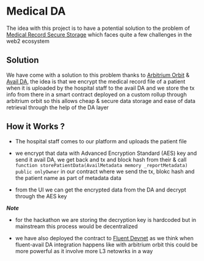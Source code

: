 # Medical DA

The idea with this project is to have a potential solution to the problem of [Medical Record Secure Storage](https://corodata.com/challenges-facing-medical-records-management) which faces quite a few challenges in the web2 ecosystem

## Solution 

We have come with a solution to this problem thanks to [Arbitrium Orbit](https://arbitrum.io/orbit) & [Avail DA](https://www.availproject.org/da), the idea is that we encrypt the medical record file of a patient when it is uploaded by the hospital staff to the avail DA and we store the tx info from there in a smart contract deployed on a custom rollup through arbitrium orbit so this allows cheap & secure data storage and ease of data retrieval through the help of the DA layer


## How it Works ?

- The hospital staff comes to our platform and uploads the patient file

- we encrypt that data with Advanced Encryption Standard (AES) key and send it avail DA, we get back and tx and block hash from their & call `function storePatientData(AvailMetadata memory _reportMetadata) public onlyOwner` in our contract where we send the tx, blokc hash and the patient name as part of metadata data

- from the UI we can get the encrypted data from the DA and decrypt through the AES key

***Note***

- for the hackathon we are storing the decryption key is hardcoded but in mainstream this process would be decentralized

- we have also deployed the contract to [Fluent Devnet](https://blockscout.dev.thefluent.xyz/address/0x5FbDB2315678afecb367f032d93F642f64180aa3) as we think when fluent-avail DA integration happens like with arbitrium orbit this could be more powerful as it involve more L3 netowrks in a way
